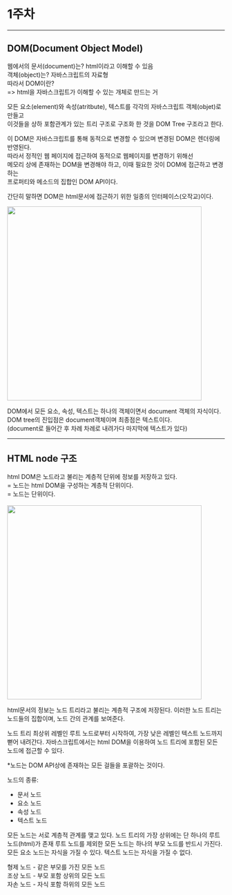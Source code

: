 # 1주차
-----------------------

## DOM(Document Object Model)

웹에서의 문서(document)는? html이라고 이해할 수 있음   
객체(object)는? 자바스크립트의 자료형   
따라서 DOM이란?   
=> html을 자바스크립트가 이해할 수 있는 개체로 만드는 거

모든 요소(element)와 속성(atritbute), 텍스트를 각각의 자바스크립트 객체(objet)로 만들고   
이것들을 상하 포함관계가 있는 트리 구조로 구조화 한 것을 DOM Tree 구조라고 한다.   

이 DOM은 자바스크립트를 통해 동적으로 변경할 수 있으며 변경된 DOM은 렌더링에 반영된다.   
따라서 정적인 웹 페이지에 접근하여 동적으로 웹페이지를 변경하기 위해선   
메모리 상에 존재하는 DOM을 변경해야 하고, 이때 필요한 것이 DOM에 접근하고 변경하는    
프로퍼티와 메소드의 집합인 DOM API이다.

간단히 말하면 DOM은 html문서에 접근하기 위한 일종의 인터페이스(오작교)이다.    
    
<img src="https://media.vlpt.us/images/kkm8314/post/de17c669-e3a6-41f8-90c0-cb1d9a9ab0dd/image.png" width="450px"></img><br/>
   
   
DOM에서 모든 요소, 속성, 텍스트는 하나의 객체이면서 document 객체의 자식이다.   
DOM tree의 진입점은 document객체이며 최종점은 텍스트이다.   
(document로 들어간 후 차례 차례로 내려가다 마지막에 텍스트가 있다)
   
------------
## HTML node 구조
   
html DOM은 노드라고 불리는 계층적 단위에 정보를 저장하고 있다.    
= 노드는 html DOM을 구성하는 계층적 단위이다.   
= 노드는 단위이다.
<br/>
<br/>
<img src="http://www.tcpschool.com/lectures/img_js_htmldom.png" width="450px"></img><br/>

html문서의 정보는 노드 트리라고 불리는 계층적 구조에 저장된다.
이러한 노드 트리는 노드들의 집합이며, 노드 간의 관계를 보여준다.

노드 트리 최상위 레벨인 루트 노드로부터 시작하여, 가장 낮은 레벨인 텍스트 노드까지 뻗어 내려간다.
자바스크립트에서는 html DOM을 이용하여 노드 트리에 포함된 모든 노드에 접근할 수 있다.

*노드는 DOM API상에 존재하는 모든 걸들을 포괄하는 것이다.
   
    
노드의 종류:
- 문서 노드
- 요소 노드
- 속성 노드
- 텍스트 노드
   
   
모든 노드는 서로 계층적 관계를 맺고 있다.
노드 트리의 가장 상위에는 단 하나의 루트 노드(html)가 존재 
루트 노드를 제외한 모든 노드는 하나의 부모 노드를 반드시 가진다.
모든 요소 노드는 자식을 가질 수 있다.
텍스트 노드는 자식을 가질 수 없다.


형제 노드 - 같은 부모를 가진 모든 노드   
조상 노드 - 부모 포함 상위의 모든 노드   
자손 노드 - 자식 포함 하위의 모든 노드   
